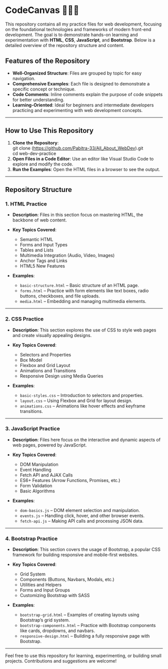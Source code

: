 # CodeCanvas 👨‍💻🌐
This repository contains all my practice files for web development, focusing on the foundational technologies and frameworks of modern front-end development. The goal is to demonstrate hands-on learning and experimentation with **HTML**, **CSS**, **JavaScript**, and **Bootstrap**. 
Below is a detailed overview of the repository structure and content.  

## Features of the Repository  

- **Well-Organized Structure**: Files are grouped by topic for easy navigation.  
- **Comprehensive Examples**: Each file is designed to demonstrate a specific concept or technique.  
- **Code Comments**: Inline comments explain the purpose of code snippets for better understanding.  
- **Learning-Oriented**: Ideal for beginners and intermediate developers practicing and experimenting with web development concepts.  

---

## How to Use This Repository  

1. **Clone the Repository**:  
   git clone (https://github.com/Pabitra-33/All_About_WebDev).git <br>
   cd web-dev-practice
2. **Open Files in a Code Editor**: Use an editor like Visual Studio Code to explore and modify the code.  
3. **Run the Examples**: Open the HTML files in a browser to see the output.  

---


## Repository Structure  

### 1. **HTML Practice**  
   - **Description**: Files in this section focus on mastering HTML, the backbone of web content.  
   - **Key Topics Covered**:  
     - Semantic HTML  
     - Forms and Input Types  
     - Tables and Lists  
     - Multimedia Integration (Audio, Video, Images)  
     - Anchor Tags and Links  
     - HTML5 New Features  

   - **Examples**:  
     - `basic-structure.html` – Basic structure of an HTML page.  
     - `forms.html` – Practice with form elements like text boxes, radio buttons, checkboxes, and file uploads.  
     - `media.html` – Embedding and managing multimedia elements.  

---

### 2. **CSS Practice**  
   - **Description**: This section explores the use of CSS to style web pages and create visually appealing designs.  
   - **Key Topics Covered**:  
     - Selectors and Properties  
     - Box Model  
     - Flexbox and Grid Layout  
     - Animations and Transitions  
     - Responsive Design using Media Queries  

   - **Examples**:  
     - `basic-styles.css` – Introduction to selectors and properties.  
     - `layout.css` – Using Flexbox and Grid for layout design.  
     - `animations.css` – Animations like hover effects and keyframe transitions.  

---

### 3. **JavaScript Practice**  
   - **Description**: Files here focus on the interactive and dynamic aspects of web pages, powered by JavaScript.  
   - **Key Topics Covered**:  
     - DOM Manipulation  
     - Event Handling  
     - Fetch API and AJAX Calls  
     - ES6+ Features (Arrow Functions, Promises, etc.)  
     - Form Validation  
     - Basic Algorithms  

   - **Examples**:  
     - `dom-basics.js` – DOM element selection and manipulation.  
     - `events.js` – Handling click, hover, and other browser events.  
     - `fetch-api.js` – Making API calls and processing JSON data.  

---

### 4. **Bootstrap Practice**  
   - **Description**: This section covers the usage of Bootstrap, a popular CSS framework for building responsive and mobile-first websites.  
   - **Key Topics Covered**:  
     - Grid System  
     - Components (Buttons, Navbars, Modals, etc.)  
     - Utilities and Helpers  
     - Forms and Input Groups  
     - Customizing Bootstrap with SASS  

   - **Examples**:  
     - `bootstrap-grid.html` – Examples of creating layouts using Bootstrap’s grid system.  
     - `bootstrap-components.html` – Practice with Bootstrap components like cards, dropdowns, and navbars.  
     - `responsive-design.html` – Building a fully responsive page with Bootstrap.  

---

Feel free to use this repository for learning, experimenting, or building small projects. Contributions and suggestions are welcome!  


